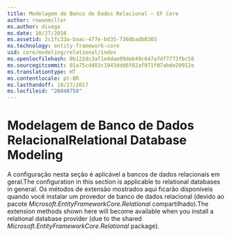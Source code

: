 ```yaml
---
title: Modelagem de Banco de Dados Relacional – EF Core
author: rowanmiller
ms.author: divega
ms.date: 10/27/2016
ms.assetid: 2c1fc33a-baac-477e-bd35-7360badb8303
ms.technology: entity-framework-core
uid: core/modeling/relational/index
ms.openlocfilehash: 0b122dc3af1e4dae09deb49c647a7df7773fbc58
ms.sourcegitcommit: 01a75cd483c1943ddd6f82af971f07abde20912e
ms.translationtype: HT
ms.contentlocale: pt-BR
ms.lasthandoff: 10/27/2017
ms.locfileid: "26048758"
---
```

# <a name="relational-database-modeling"></a><span data-ttu-id="df8f6-102">Modelagem de Banco de Dados Relacional</span><span class="sxs-lookup"><span data-stu-id="df8f6-102">Relational Database Modeling</span></span>

<span data-ttu-id="df8f6-103">A configuração nesta seção é aplicável a bancos de dados relacionais em geral.</span><span class="sxs-lookup"><span data-stu-id="df8f6-103">The configuration in this section is applicable to relational databases in general.</span></span> <span data-ttu-id="df8f6-104">Os métodos de extensão mostrados aqui ficarão disponíveis quando você instalar um provedor de banco de dados relacional (devido ao pacote *Microsoft.EntityFrameworkCore.Relational* compartilhado).</span><span class="sxs-lookup"><span data-stu-id="df8f6-104">The extension methods shown here will become available when you install a relational database provider (due to the shared *Microsoft.EntityFrameworkCore.Relational* package).</span></span>
